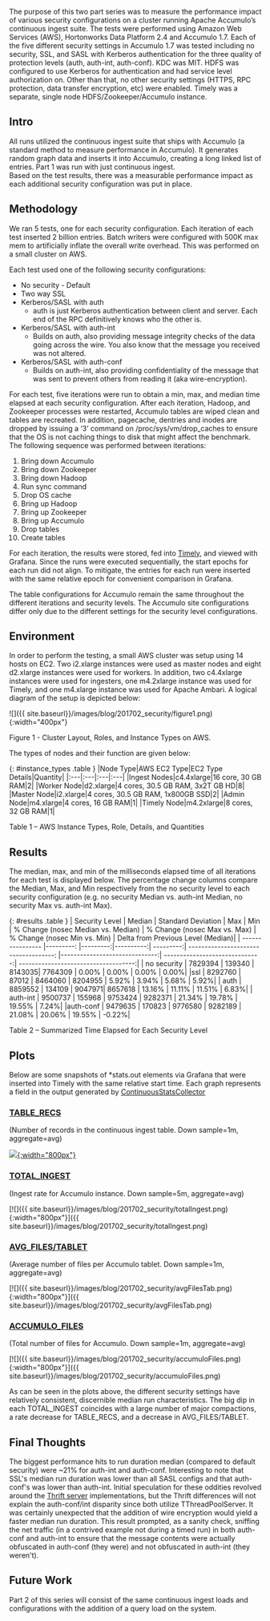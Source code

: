 
The purpose of this two part series was to measure the performance impact of
various security configurations on a cluster running Apache Accumulo’s
continuous ingest suite. The tests were performed using Amazon Web
Services (AWS), Hortonworks Data Platform 2.4 and Accumulo 1.7. Each of
the five different security settings in Accumulo 1.7 was tested including 
no security, SSL, and SASL with Kerberos authentication for the three quality 
of protection levels (auth, auth-int, auth-conf).  KDC was MIT.  HDFS was 
configured to use Kerberos for authentication and had service level 
authorization on. Other than that, no other security settings (HTTPS, RPC 
protection, data transfer encryption, etc) were enabled.  Timely was a 
separate, single node HDFS/Zookeeper/Accumulo instance.

## Intro

All runs utilized the continuous ingest suite that ships with Accumulo (a
standard method to measure performance in Accumulo).  It generates random 
graph data and inserts it into Accumulo, creating
a long linked list of entries.  Part 1 was run with just continuous ingest.  
Based on the test results, there was a measurable performance impact as each additional security configuration was put in place. 

## Methodology

We ran 5 tests, one for each security configuration.  Each iteration of each test inserted 2 billion entries.  Batch writers were configured with 500K max mem 
to artificially inflate the overall write overhead. This was performed on a
small cluster on AWS.

Each test used one of the following security configurations:

* No security - Default
* Two way SSL
* Kerberos/SASL with auth
  * auth is just Kerberos authentication between client and server.  Each end of the RPC definitively knows who the other is.
* Kerberos/SASL with auth-int
  * Builds on auth, also providing message integrity checks of the data going across the wire. You also know that the message you received was not altered.
* Kerberos/SASL with auth-conf
  * Builds on auth-int, also providing confidentiality of the message that was sent to prevent others from reading it (aka wire-encryption).

For each test, five iterations were run to obtain a min, max, and median
time elapsed at each security configuration. After each iteration,
Hadoop, and Zookeeper processes were restarted, Accumulo tables are
wiped clean and tables are recreated. In addition, pagecache, dentries
and inodes are dropped by issuing a ‘3’ command on
/proc/sys/vm/drop\_caches to ensure that the OS is not caching things to disk
that might affect the benchmark. The following sequence was performed 
between iterations:

1.  Bring down Accumulo
2.  Bring down Zookeeper
3.  Bring down Hadoop
4.  Run sync command
5.  Drop OS cache
6.  Bring up Hadoop
7.  Bring up Zookeeper
8.  Bring up Accumulo
9.  Drop tables
10. Create tables

For each iteration, the results were stored, fed into [Timely](https://nationalsecurityagency.github.io/timely/), and viewed with Grafana.
Since the runs were executed sequentially, the start epochs for each run did not align.
To mitigate, the entries for each run were inserted 
with the same relative epoch for convenient comparison in Grafana.

The table configurations for Accumulo remain the same throughout the
different iterations and security levels. The Accumulo site
configurations differ only due to the different settings for the
security level configurations.

## Environment

In order to perform the testing, a small AWS cluster was setup using 14
hosts on EC2. Two i2.xlarge instances were used as master nodes and eight
d2.xlarge instances were used for workers. In addition, two c4.4xlarge
instances were used for ingesters, one m4.2xlarge instance was used for
Timely, and one m4.xlarge instance was used for Apache Ambari. A logical
diagram of the setup is depicted below:

![]({{ site.baseurl}}/images/blog/201702_security/figure1.png){:width="400px"}

Figure 1 - Cluster Layout, Roles, and Instance Types on AWS.

The types of nodes and their function are given below:

{: #instance_types .table }
|Node Type|AWS EC2 Type|EC2 Type Details|Quantity|
|:---|:---|:---|:---|
|Ingest Nodes|c4.4xlarge|16 core, 30 GB RAM|2|
|Worker Node|d2.xlarge|4 cores, 30.5 GB RAM, 3x2T GB HD|8|
|Master Node|i2.xlarge|4 cores, 30.5 GB RAM, 1x800GB SSD|2|
|Admin Node|m4.xlarge|4 cores, 16 GB RAM|1|
|Timely Node|m4.2xlarge|8 cores, 32 GB RAM|1|


Table 1 – AWS Instance Types, Role, Details, and Quantities


## Results

The median, max, and min of the milliseconds elapsed
time of all iterations for each test is displayed below. The percentage change
columns compare the Median, Max, and Min respectively from the no
security level to each security configuration (e.g. no security Median
vs. auth-int Median, no security Max vs. auth-int Max).


{: #results .table }
| Security Level |  Median  |  Standard Deviation  |  Max   |    Min   |    % Change (nosec Median vs. Median) |  % Change (nosec Max vs. Max) |  % Change (nosec Min vs. Min)  | Delta from Previous Level (Median)|
| ---------------- |---------: |---------:|----------:| ---------:| ------------------------------------: |------------------------------:| ------------------------------:| ------------------------------------:|
| no security  |    7829394  |  139340  | 8143035|   7764309  | 0.00%    |                            0.00%    |                      0.00%    |                      0.00%|
|ssl        |      8292760  |     87012   |  8464060  | 8204955 |  5.92% |                               3.94%      |                    5.68%           |               5.92%|
| auth        |     8859552 |    134109    | 9047971|   8657618  | 13.16%    |                           11.11%           |              11.51%            |             6.83%|
| auth-int     |    9500737 |    155968    |   9753424  | 9282371  | 21.34%       |                        19.78%               |          19.55%         |                7.24%|
|auth-conf    |    9479635  |    170823   |  9776580  | 9282189  | 21.08%          |                     20.06%        |                 19.55%       |                  -0.22%|

Table 2 – Summarized Time Elapsed for Each Security Level


## Plots

Below are some snapshots of *stats.out elements via Grafana that were inserted
into Timely with the same relative start time.  Each graph represents a field 
in the output generated by [ContinuousStatsCollector](https://github.com/apache/accumulo/blob/1.7/test/src/main/java/org/apache/accumulo/test/continuous/ContinuousStatsCollector.java)

### [TABLE\_RECS](https://github.com/apache/accumulo/blob/1.7/core/src/main/java/org/apache/accumulo/core/master/thrift/TableInfo.java#L73) 
(Number of records in the continuous ingest table.  Down sample=1m, aggregate=avg)

[![]({{site.baseurl}}/images/blog/201702_security/tableRecs.png){:width="800px"}]({{site.baseurl}}/images/blog/201702_security/tableRecs.png)

### [TOTAL\_INGEST](https://github.com/apache/accumulo/blob/1.7/core/src/main/java/org/apache/accumulo/core/master/thrift/TableInfo.java#L77) 
(Ingest rate for Accumulo instance.  Down sample=5m, aggregate=avg)

[![]({{ site.baseurl}}/images/blog/201702_security/totalIngest.png){:width="800px"}]({{ site.baseurl}}/images/blog/201702_security/totalIngest.png)

### [AVG\_FILES/TABLET](https://github.com/apache/accumulo/blob/1.7/core/src/main/java/org/apache/accumulo/core/util/Stat.java#L63) 
(Average number of files per Accumulo tablet.  Down sample=1m, aggregate=avg)

[![]({{ site.baseurl}}/images/blog/201702_security/avgFilesTab.png){:width="800px"}]({{ site.baseurl}}/images/blog/201702_security/avgFilesTab.png)

### [ACCUMULO\_FILES](https://github.com/apache/accumulo/blob/1.7/test/src/main/java/org/apache/accumulo/test/continuous/ContinuousStatsCollector.java#L127) 
(Total number of files for Accumulo.  Down sample=1m, aggregate=avg)

[![]({{ site.baseurl}}/images/blog/201702_security/accumuloFiles.png){:width="800px"}]({{ site.baseurl}}/images/blog/201702_security/accumuloFiles.png)


As can be seen in the plots above, the different security settings have 
relatively consistent, discernible median run characteristics.  The big
dip in each TOTAL_INGEST coincides with a large number of major
compactions, a rate decrease for TABLE_RECS, and a decrease in 
AVG_FILES/TABLET. 


## Final Thoughts

The biggest performance 
hits to run duration median (compared to default security) were ~21% for 
auth-int and auth-conf.  Interesting to note that SSL's median run duration was 
lower than all SASL configs and that auth-conf's was lower than auth-int. 
Initial  speculation for these oddities revolved around the 
[Thrift server](https://github.com/m1ch1/mapkeeper/wiki/Thrift-Java-Servers-Compared) 
implementations, but the Thrift differences will not explain the auth-conf/int 
disparity since both utilize TThreadPoolServer.  It was certainly unexpected that the 
addition of wire encryption would yield a faster median run duration.  This result 
prompted, as a sanity check, sniffing the net traffic (in a contrived example 
not during a timed run) in both auth-conf and auth-int to ensure that the message 
contents were actually obfuscated in auth-conf (they were) and not obfuscated in 
auth-int (they weren't).


## Future Work

Part 2 of this series will consist of the same continuous ingest loads and 
configurations with the addition of a query load on the system.

